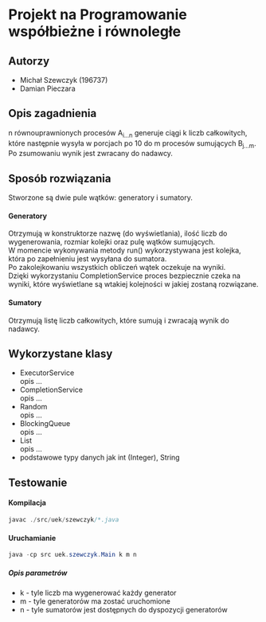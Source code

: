 # Projekt na Programowanie współbieżne i równoległe

## Autorzy

- Michał Szewczyk (196737)
- Damian Pieczara

## Opis zagadnienia

n równouprawnionych procesów A<sub>i...n</sub> generuje ciągi k liczb całkowitych, 
które następnie wysyła w porcjach po 10 do m procesów sumujących B<sub>j...m</sub>.  
Po zsumowaniu wynik jest zwracany do nadawcy.

## Sposób rozwiązania

Stworzone są dwie pule wątków: generatory i sumatory.  

#### Generatory

Otrzymują w konstruktorze nazwę (do wyświetlania), ilość liczb do wygenerowania, rozmiar kolejki oraz pulę wątków sumujących.  
W momencie wykonywania metody run() wykorzystywana jest kolejka, która po zapełnieniu jest wysyłana do sumatora.  
Po zakolejkowaniu wszystkich obliczeń wątek oczekuje na wyniki.  
Dzięki wykorzystaniu CompletionService proces bezpiecznie czeka na wyniki,
które wyświetlane są wtakiej kolejności w jakiej zostaną rozwiązane.  

#### Sumatory

Otrzymują listę liczb całkowitych, które sumują i zwracają wynik do nadawcy.

## Wykorzystane klasy

- ExecutorService  
  opis ...
- CompletionService  
  opis ...
- Random  
  opis ...
- BlockingQueue  
  opis ...
- List  
  opis ...
- podstawowe typy danych jak int (Integer), String

## Testowanie
#### Kompilacja
```java
javac ./src/uek/szewczyk/*.java
```
#### Uruchamianie
```java
java -cp src uek.szewczyk.Main k m n
```
##### Opis parametrów
- k - tyle liczb ma wygenerować każdy generator
- m - tyle generatorów ma zostać uruchomione
- n - tyle sumatorów jest dostępnych do dyspozycji generatorów